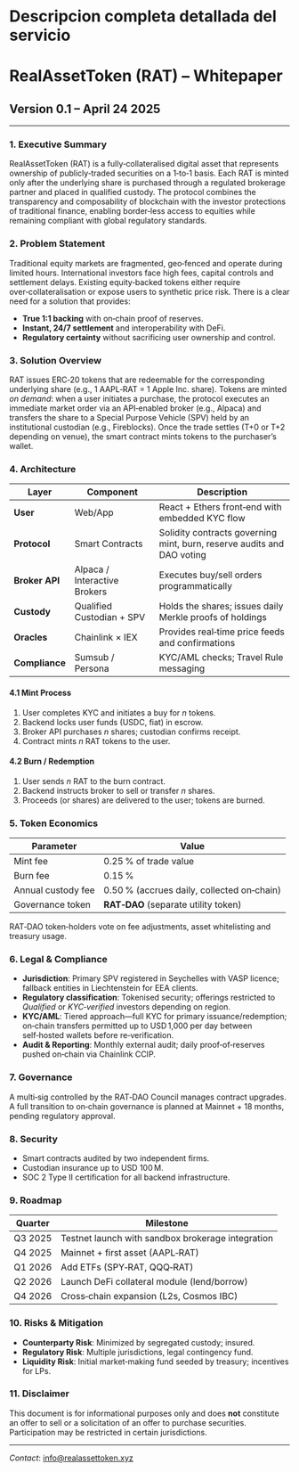 # Descripcion completa detallada del servicio
# RealAssetToken (RAT) – Whitepaper

## Version 0.1 – April 24 2025

---

### 1. Executive Summary
RealAssetToken (RAT) is a fully‑collateralised digital asset that represents ownership of publicly‑traded securities on a 1‑to‑1 basis. Each RAT is minted only after the underlying share is purchased through a regulated brokerage partner and placed in qualified custody. The protocol combines the transparency and composability of blockchain with the investor protections of traditional finance, enabling border‑less access to equities while remaining compliant with global regulatory standards.

### 2. Problem Statement
Traditional equity markets are fragmented, geo‑fenced and operate during limited hours. International investors face high fees, capital controls and settlement delays. Existing equity‑backed tokens either require over‑collateralisation or expose users to synthetic price risk. There is a clear need for a solution that provides:
- **True 1:1 backing** with on‑chain proof of reserves.
- **Instant, 24/7 settlement** and interoperability with DeFi.
- **Regulatory certainty** without sacrificing user ownership and control.

### 3. Solution Overview
RAT issues ERC‑20 tokens that are redeemable for the corresponding underlying share (e.g., 1 AAPL‑RAT = 1 Apple Inc. share). Tokens are minted *on demand*: when a user initiates a purchase, the protocol executes an immediate market order via an API‑enabled broker (e.g., Alpaca) and transfers the share to a Special Purpose Vehicle (SPV) held by an institutional custodian (e.g., Fireblocks). Once the trade settles (T+0 or T+2 depending on venue), the smart contract mints tokens to the purchaser’s wallet.

### 4. Architecture
| Layer | Component | Description |
|-------|-----------|-------------|
| **User** | Web/App | React + Ethers front‑end with embedded KYC flow |
| **Protocol** | Smart Contracts | Solidity contracts governing mint, burn, reserve audits and DAO voting |
| **Broker API** | Alpaca / Interactive Brokers | Executes buy/sell orders programmatically |
| **Custody** | Qualified Custodian + SPV | Holds the shares; issues daily Merkle proofs of holdings |
| **Oracles** | Chainlink × IEX | Provides real‑time price feeds and confirmations |
| **Compliance** | Sumsub / Persona | KYC/AML checks; Travel Rule messaging |

#### 4.1 Mint Process
1. User completes KYC and initiates a buy for *n* tokens.
2. Backend locks user funds (USDC, fiat) in escrow.
3. Broker API purchases *n* shares; custodian confirms receipt.
4. Contract mints *n* RAT tokens to the user.

#### 4.2 Burn / Redemption
1. User sends *n* RAT to the burn contract.
2. Backend instructs broker to sell or transfer *n* shares.
3. Proceeds (or shares) are delivered to the user; tokens are burned.

### 5. Token Economics
| Parameter | Value |
|-----------|-------|
| Mint fee  | 0.25 % of trade value |
| Burn fee  | 0.15 % |
| Annual custody fee | 0.50 % (accrues daily, collected on‑chain) |
| Governance token | **RAT‑DAO** (separate utility token) |

RAT‑DAO token‑holders vote on fee adjustments, asset whitelisting and treasury usage.

### 6. Legal & Compliance
- **Jurisdiction**: Primary SPV registered in Seychelles with VASP licence; fallback entities in Liechtenstein for EEA clients.
- **Regulatory classification**: Tokenised security; offerings restricted to *Qualified* or *KYC‑verified* investors depending on region.
- **KYC/AML**: Tiered approach—full KYC for primary issuance/redemption; on‑chain transfers permitted up to USD 1,000 per day between self‑hosted wallets before re‑verification.
- **Audit & Reporting**: Monthly external audit; daily proof‑of‑reserves pushed on‑chain via Chainlink CCIP.

### 7. Governance
A multi‑sig controlled by the RAT‑DAO Council manages contract upgrades. A full transition to on‑chain governance is planned at Mainnet + 18 months, pending regulatory approval.

### 8. Security
- Smart contracts audited by two independent firms.
- Custodian insurance up to USD 100 M.
- SOC 2 Type II certification for all backend infrastructure.

### 9. Roadmap
| Quarter | Milestone |
|---------|-----------|
| Q3 2025 | Testnet launch with sandbox brokerage integration |
| Q4 2025 | Mainnet + first asset (AAPL‑RAT) |
| Q1 2026 | Add ETFs (SPY‑RAT, QQQ‑RAT) |
| Q2 2026 | Launch DeFi collateral module (lend/borrow) |
| Q4 2026 | Cross‑chain expansion (L2s, Cosmos IBC) |

### 10. Risks & Mitigation
- **Counterparty Risk**: Minimized by segregated custody; insured.
- **Regulatory Risk**: Multiple jurisdictions, legal contingency fund.
- **Liquidity Risk**: Initial market‑making fund seeded by treasury; incentives for LPs.

### 11. Disclaimer
This document is for informational purposes only and does **not** constitute an offer to sell or a solicitation of an offer to purchase securities. Participation may be restricted in certain jurisdictions.

---
*Contact*: info@realassettoken.xyz

